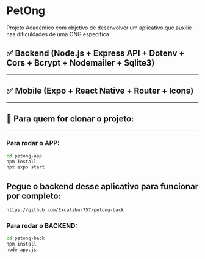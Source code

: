 # PetOng
Projeto Acadêmico com objetivo de desenvolver um aplicativo que auxilie nas dificuldades de uma ONG específica

## ✅ **Backend (Node.js + Express API + Dotenv + Cors + Bcrypt + Nodemailer + Sqlite3)**
---
## ✅ **Mobile (Expo + React Native + Router + Icons)**
---
## 🔧 Para quem for clonar o projeto:
---
### Para rodar o **APP**:
```bash
cd petong-app
npm install
npx expo start
```

## Pegue o backend desse aplicativo para funcionar por completo:
```bash
https://github.com/Excalibur757/petong-back
```

### Para rodar o **BACKEND**:
```bash
cd petong-back
npm install
node app.js
```
